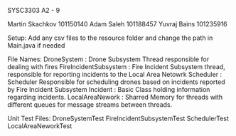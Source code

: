 SYSC3303 A2 - 9

Martin Skachkov 101150140
Adam Saleh 101188457
Yuvraj Bains 101235916

Setup:
Add any csv files to the resource folder and change the path in Main.java if needed

File Names:
DroneSystem : Drone Subsystem Thread responsible for dealing with fires
FireIncidentSubsystem : Fire Incident Subsystem thread, responsible for reporting incidents to the Local Area Netowrk
Scheduler : Scheduler Responsible for scheduling drones based on incidents reported by Fire Incident Subsystem
Incident : Basic Class holding information regarding incidents.
LocalAreaNework : Sharred Memory for threads with different queues for message streams between threads.


Unit Test Files:
DroneSystemTest
FireIncidentSubsystemTest
SchedulerTest
LocalAreaNeworkTest
